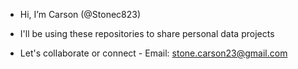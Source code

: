 - Hi, I’m Carson (@Stonec823)

- I'll be using these repositories to share personal data projects  

- Let's collaborate or connect - Email: stone.carson23@gmail.com 



